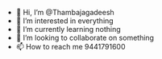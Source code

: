 - 👋 Hi, I’m @Thambajagadeesh
- 👀 I’m interested in everything
- 🌱 I’m currently learning nothing
- 💞️ I’m looking to collaborate on something
- 📫 How to reach me 9441791600

<!---
Thambajagadeesh/Thambajagadeesh is a ✨ special ✨ repository because its `README.md` (this file) appears on your GitHub profile.
You can click the Preview link to take a look at your changes.
--->
